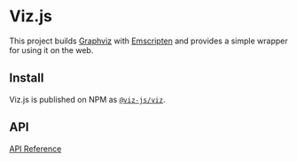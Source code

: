 # Viz.js

This project builds [Graphviz](http://www.graphviz.org) with [Emscripten](https://emscripten.org) and provides a simple wrapper for using it on the web.

## Install

Viz.js is published on NPM as [`@viz-js/viz`](https://www.npmjs.com/package/@viz-js/viz).

## API

[API Reference](https://viz-js.com/api/#viz)
